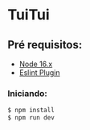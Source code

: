 # TuiTui

## Pré requisitos:

- [Node 16.x](https://nodejs.org/en/)
- [Eslint Plugin](https://marketplace.visualstudio.com/items?itemName=dbaeumer.vscode-eslint)

### Iniciando:

```sh
$ npm install
$ npm run dev
```
